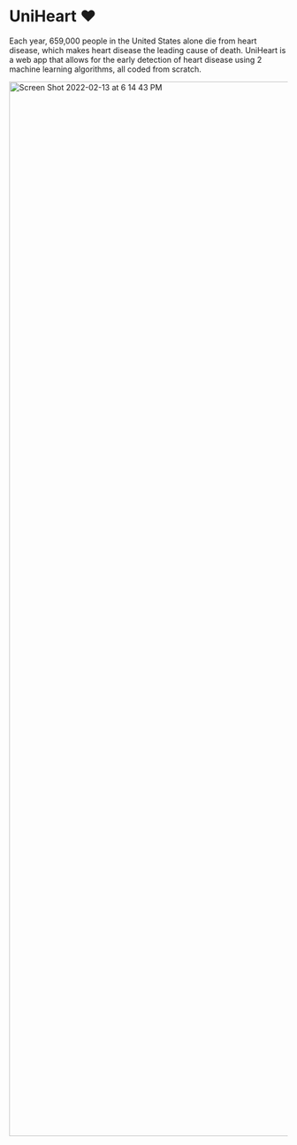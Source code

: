 # UniHeart ❤️
Each year, 659,000 people in the United States alone die from heart disease, which makes heart disease the leading cause of death. UniHeart is a web app that allows for the early detection of heart disease using 2 machine learning algorithms, all coded from scratch. 

<img width="1904" alt="Screen Shot 2022-02-13 at 6 14 43 PM" src="https://user-images.githubusercontent.com/62436772/153779544-11a44dfe-c643-49af-a184-df383fc43111.png">
